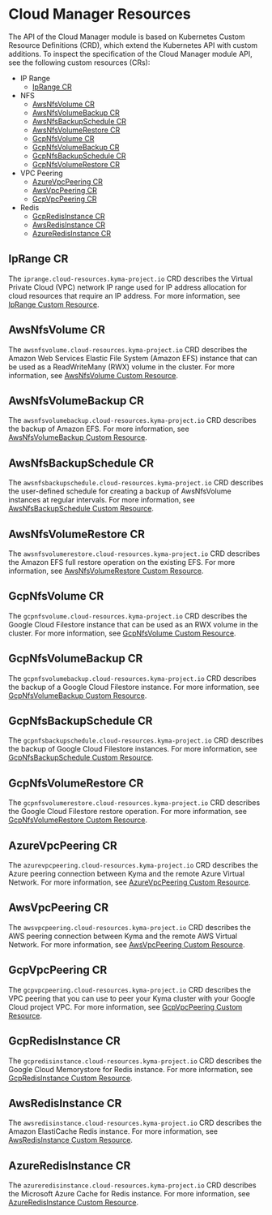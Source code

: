 # Cloud Manager Resources

The API of the Cloud Manager module is based on Kubernetes Custom Resource Definitions (CRD), which extend the Kubernetes API with custom additions. To inspect the specification of the Cloud Manager module API, see the following custom resources (CRs):

<!-- The table of contents is not part of the Help Portal docu.-->
* IP Range
  * [IpRange CR](#iprange-cr)
* NFS
  * [AwsNfsVolume CR](#awsnfsvolume-cr)
  * [AwsNfsVolumeBackup CR](#awsnfsvolumebackup-cr)
  * [AwsNfsBackupSchedule CR](#awsnfsbackupschedule-cr)
  * [AwsNfsVolumeRestore CR](#awsnfsvolumerestore-cr)
  * [GcpNfsVolume CR](#gcpnfsvolume-cr)
  * [GcpNfsVolumeBackup CR](#gcpnfsvolumebackup-cr)
  * [GcpNfsBackupSchedule CR](#gcpnfsbackupschedule-cr)
  * [GcpNfsVolumeRestore CR](#gcpnfsvolumerestore-cr)
* VPC Peering
  * [AzureVpcPeering CR](#azurevpcpeering-cr)
  * [AwsVpcPeering CR](#awsvpcpeering-cr)
  * [GcpVpcPeering CR](#gcpvpcpeering-cr)
* Redis  
  * [GcpRedisInstance CR](#gcpredisinstance-cr)
  * [AwsRedisInstance CR](#awsredisinstance-cr)
  * [AzureRedisInstance CR](#azureredisinstance-cr)

## IpRange CR

The `iprange.cloud-resources.kyma-project.io` CRD describes the Virtual Private Cloud (VPC) network IP range used for IP address allocation for cloud resources that require an IP address. For more information, see [IpRange Custom Resource](./04-10-iprange.md).

## AwsNfsVolume CR

The `awsnfsvolume.cloud-resources.kyma-project.io` CRD describes the Amazon Web Services Elastic File System (Amazon EFS) instance that can be used as a ReadWriteMany (RWX) volume in the cluster. For more information, see [AwsNfsVolume Custom Resource](./04-20-10-aws-nfs-volume.md).

## AwsNfsVolumeBackup CR

The `awsnfsvolumebackup.cloud-resources.kyma-project.io` CRD describes the backup of Amazon EFS. For more information, see [AwsNfsVolumeBackup Custom Resource](./04-20-11-aws-nfs-volume-backup.md).

## AwsNfsBackupSchedule CR

The `awsnfsbackupschedule.cloud-resources.kyma-project.io` CRD describes the user-defined schedule for creating a backup of AwsNfsVolume instances at regular intervals. For more information, see [AwsNfsBackupSchedule Custom Resource](./04-20-12-aws-nfs-backup-schedule.md).

## AwsNfsVolumeRestore CR

The `awsnfsvolumerestore.cloud-resources.kyma-project.io` CRD describes the Amazon EFS full restore operation on the existing EFS. For more information, see [AwsNfsVolumeRestore Custom Resource](./04-20-13-aws-nfs-volume-restore.md).

## GcpNfsVolume CR

The `gcpnfsvolume.cloud-resources.kyma-project.io` CRD describes the Google Cloud Filestore instance that can be used as an RWX volume in the cluster. For more information, see [GcpNfsVolume Custom Resource](./04-20-20-gcp-nfs-volume.md).

## GcpNfsVolumeBackup CR

The `gcpnfsvolumebackup.cloud-resources.kyma-project.io` CRD describes the backup of a Google Cloud Filestore instance. For more information, see [GcpNfsVolumeBackup Custom Resource](./04-20-21-gcp-nfs-volume-backup.md).

## GcpNfsBackupSchedule CR

The `gcpnfsbackupschedule.cloud-resources.kyma-project.io` CRD describes the backup of Google Cloud Filestore instances. For more information, see [GcpNfsBackupSchedule Custom Resource](./04-20-22-gcp-nfs-backup-schedule.md).

## GcpNfsVolumeRestore CR

The `gcpnfsvolumerestore.cloud-resources.kyma-project.io` CRD describes the Google Cloud Filestore restore operation. For more information, see [GcpNfsVolumeRestore Custom Resource](./04-20-23-gcp-nfs-volume-restore.md).

## AzureVpcPeering CR

The `azurevpcpeering.cloud-resources.kyma-project.io` CRD describes the Azure peering connection between Kyma and the remote Azure Virtual Network. For more information, see [AzureVpcPeering Custom Resource](./04-30-10-azure-vpc-peering.md).

## AwsVpcPeering CR

The `awsvpcpeering.cloud-resources.kyma-project.io` CRD describes the AWS peering connection between Kyma and the remote AWS Virtual Network. For more information, see [AwsVpcPeering Custom Resource](./04-30-20-aws-vpc-peering.md).

## GcpVpcPeering CR

The `gcpvpcpeering.cloud-resources.kyma-project.io` CRD describes the VPC peering that you can use to peer your Kyma cluster with your Google Cloud project VPC. For more information, see [GcpVpcPeering Custom Resource](./04-30-30-gcp-vpc-peering.md).

## GcpRedisInstance CR

The `gcpredisinstance.cloud-resources.kyma-project.io` CRD describes the Google Cloud Memorystore for Redis instance. For more information, see [GcpRedisInstance Custom Resource](./04-40-10-gcp-redis-instance.md).

## AwsRedisInstance CR

The `awsredisinstance.cloud-resources.kyma-project.io` CRD describes the Amazon ElastiCache Redis instance. For more information, see [AwsRedisInstance Custom Resource](./04-40-20-aws-redis-instance.md).

## AzureRedisInstance CR

The `azureredisinstance.cloud-resources.kyma-project.io` CRD describes the Microsoft Azure Cache for Redis instance. For more information, see [AzureRedisInstance Custom Resource](./04-40-30-azure-redis-instance.md).

